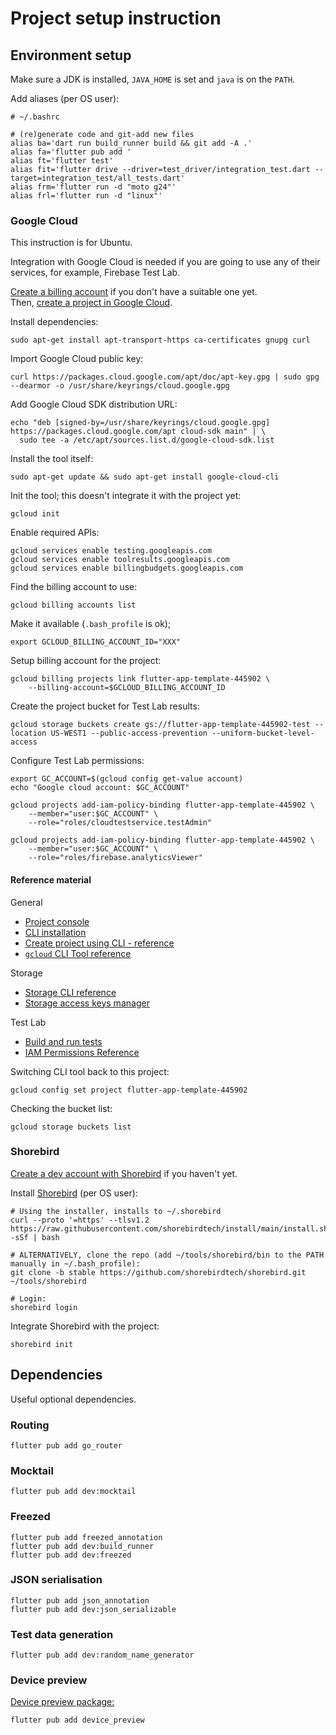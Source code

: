 # Project setup instruction

## Environment setup

Make sure a JDK is installed, `JAVA_HOME` is set and `java` is on the `PATH`.

Add aliases (per OS user):

```shell
# ~/.bashrc

# (re)generate code and git-add new files
alias ba='dart run build_runner build && git add -A .'
alias fa='flutter pub add '
alias ft='flutter test'
alias fit='flutter drive --driver=test_driver/integration_test.dart --target=integration_test/all_tests.dart'
alias frm='flutter run -d "moto g24"'
alias frl='flutter run -d "linux"'
```

### Google Cloud

This instruction is for Ubuntu.

Integration with Google Cloud is needed if you are going to use any of their services,
for example, Firebase Test Lab.

[Create a billing account](https://console.cloud.google.com/billing) if you don't have a suitable one yet. \
Then, [create a project in Google Cloud](https://console.cloud.google.com/projectcreate).

Install dependencies:

```shell
sudo apt-get install apt-transport-https ca-certificates gnupg curl
```

Import Google Cloud public key:

```shell
curl https://packages.cloud.google.com/apt/doc/apt-key.gpg | sudo gpg --dearmor -o /usr/share/keyrings/cloud.google.gpg
```

Add Google Cloud SDK distribution URL:

```shell
echo "deb [signed-by=/usr/share/keyrings/cloud.google.gpg] https://packages.cloud.google.com/apt cloud-sdk main" | \
  sudo tee -a /etc/apt/sources.list.d/google-cloud-sdk.list
```

Install the tool itself:

```shell
sudo apt-get update && sudo apt-get install google-cloud-cli
```

Init the tool; this doesn't integrate it with the project yet:

```shell
gcloud init
```

Enable required APIs:

```shell
gcloud services enable testing.googleapis.com
gcloud services enable toolresults.googleapis.com
gcloud services enable billingbudgets.googleapis.com
```

Find the billing account to use:

```shell
gcloud billing accounts list
```

Make it available (`.bash_profile` is ok);

```shell
export GCLOUD_BILLING_ACCOUNT_ID="XXX"
```

Setup billing account for the project:

```shell
gcloud billing projects link flutter-app-template-445902 \
    --billing-account=$GCLOUD_BILLING_ACCOUNT_ID
```

Create the project bucket for Test Lab results:

```shell
gcloud storage buckets create gs://flutter-app-template-445902-test --location US-WEST1 --public-access-prevention --uniform-bucket-level-access
```

Configure Test Lab permissions:

```shell
export GC_ACCOUNT=$(gcloud config get-value account)
echo "Google cloud account: $GC_ACCOUNT"

gcloud projects add-iam-policy-binding flutter-app-template-445902 \
    --member="user:$GC_ACCOUNT" \
    --role="roles/cloudtestservice.testAdmin"

gcloud projects add-iam-policy-binding flutter-app-template-445902 \
    --member="user:$GC_ACCOUNT" \
    --role="roles/firebase.analyticsViewer"
```

#### Reference material

General

* [Project console](https://console.cloud.google.com/welcome/new?project=flutter-app-template-445902)
* [CLI installation](https://cloud.google.com/sdk/docs/install-sdk)
* [Create project using CLI - reference](https://cloud.google.com/sdk/gcloud/reference/projects/create)
* [`gcloud` CLI Tool reference](https://cloud.google.com/sdk/gcloud/reference)

Storage

* [Storage CLI reference](https://cloud.google.com/sdk/gcloud/reference/storage)
* [Storage access keys manager](https://console.cloud.google.com/storage/settings;tab=interoperability?project=flutter-app-template-445902)

Test Lab

* [Build and run tests](notes/firebase-test-lab.md)
* [IAM Permissions Reference](https://firebase.google.com/docs/test-lab/android/iam-permissions-reference)

Switching CLI tool back to this project:

```shell
gcloud config set project flutter-app-template-445902
```

Checking the bucket list:

```shell
gcloud storage buckets list
```

### Shorebird

[Create a dev account with Shorebird](https://console.shorebird.dev/login) if you haven't yet.

Install [Shorebird](https://docs.shorebird.dev/) (per OS user):

```shell
# Using the installer, installs to ~/.shorebird
curl --proto '=https' --tlsv1.2 https://raw.githubusercontent.com/shorebirdtech/install/main/install.sh -sSf | bash
```

```shell
# ALTERNATIVELY, clone the repo (add ~/tools/shorebird/bin to the PATH manually in ~/.bash_profile):
git clone -b stable https://github.com/shorebirdtech/shorebird.git ~/tools/shorebird
```

```shell
# Login:
shorebird login
```

Integrate Shorebird with the project:

```shell
shorebird init
```

## Dependencies

Useful optional dependencies.

### Routing

```shell
flutter pub add go_router
```

### Mocktail

```shell
flutter pub add dev:mocktail
```

### Freezed

```shell
flutter pub add freezed_annotation
flutter pub add dev:build_runner
flutter pub add dev:freezed
```

### JSON serialisation

```shell
flutter pub add json_annotation
flutter pub add dev:json_serializable
```

### Test data generation

```shell
flutter pub add dev:random_name_generator
```

### Device preview

[Device preview package:](https://pub.dev/packages/device_preview/score)

```shell
flutter pub add device_preview
```
